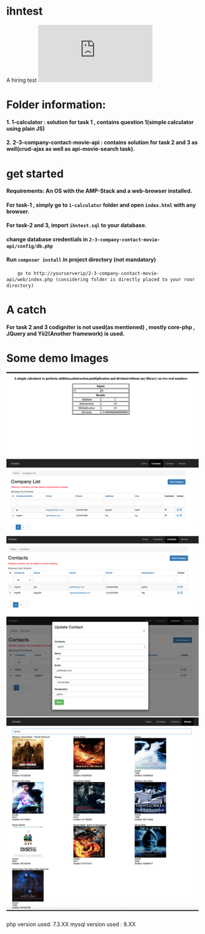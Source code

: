 # ihntest
A hiring test
![img](https://github.com/CodeChari/ihntest/blob/master/INDIAN%20HOSPITALITY%20NETWORK%20-%20PHP%20TEST%20(1).pdf)



# Folder information:

  #### 1. 1-calculator : solution for task 1 , contains question 1(simple calculator using plain JS)
       
  #### 2. 2-3-company-contact-movie-api : contains solution for task 2 and 3 as well(crud-ajax as well as api-movie-search task).
        
        
# get started

   #### Requirements: An OS with the AMP-Stack and a web-browser installed.
       
   #### For task-1 , simply go to `1-calculator` folder and open `index.html` with any browser.
       
   #### For task-2 and 3, import `ihntest.sql` to your database.
   #### change database credentials in  `2-3-company-contact-movie-api/config/db.php` 
   #### Run `composer install` in project directory (not mandatory)
        go to http://yourserverip/2-3-company-contact-movie-api/web/index.php (considering folder is directly placed to your roor directory)
             


# A catch
   #### For task 2 and 3 codigniter is not used(as mentioned) , mostly core-php , JQuery and Yii2(Another framework) is used.
         
         
         
# Some demo Images
  ![img](https://github.com/CodeChari/ihntest/blob/master/img/0.png)
  ![img](https://github.com/CodeChari/ihntest/blob/master/img/1.png)
  ![img](https://github.com/CodeChari/ihntest/blob/master/img/3.png)
  ![img](https://github.com/CodeChari/ihntest/blob/master/img/4.png)
  ![img](https://github.com/CodeChari/ihntest/blob/master/img/5.png)






#####

php version used: 7.3.XX
mysql version used : 8.XX
